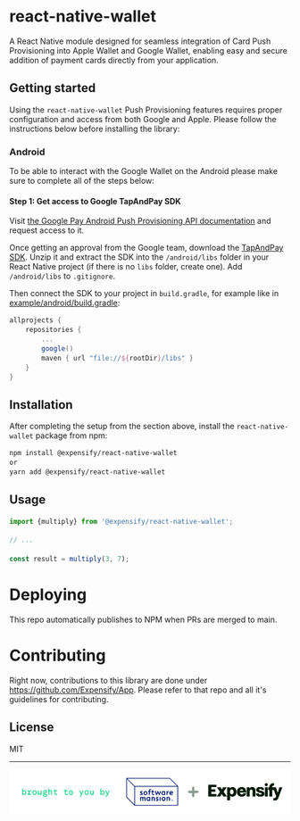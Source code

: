 # react-native-wallet

A React Native module designed for seamless integration of Card Push Provisioning into Apple Wallet and Google Wallet, enabling easy and secure addition of payment cards directly from your application.

## Getting started

Using the `react-native-wallet` Push Provisioning features requires proper configuration and access from both Google and Apple. Please follow the instructions below before installing the library: 

### Android

To be able to interact with the Google Wallet on the Android please make sure to complete all of the steps below:

#### Step 1: Get access to Google TapAndPay SDK

Visit [the Google Pay Android Push Provisioning API documentation](https://developers.google.com/pay/issuers/apis/push-provisioning/android/) and request access to it. 

Once getting an approval from the Google team, download the [TapAndPay SDK](https://developers.google.com/pay/issuers/apis/push-provisioning/android/releases). Unzip it and extract the SDK into the `/android/libs` folder in your React Native project (if there is no `libs` folder, create one). Add `/android/libs` to `.gitignore`.

Then connect the SDK to your project in `build.gradle`, for example like in [example/android/build.gradle](https://github.com/Expensify/react-native-wallet/blob/main/example/android/build.gradle):

```groovy
allprojects {
    repositories {
        ...
        google()
        maven { url "file://${rootDir}/libs" }
    }
}
```



## Installation

After completing the setup from the section above, install the `react-native-wallet` package from npm:
```sh
npm install @expensify/react-native-wallet
or
yarn add @expensify/react-native-wallet
```

## Usage

```js
import {multiply} from '@expensify/react-native-wallet';

// ...

const result = multiply(3, 7);
```

# Deploying

This repo automatically publishes to NPM when PRs are merged to main.

# Contributing

Right now, contributions to this library are done under https://github.com/Expensify/App. Please refer to that repo and all it's guidelines for contributing.

## License

MIT

---

<p align="center">
  <picture>
    <source media="(prefers-color-scheme: light)" srcset="./assets/signature-light.png" />
    <source media="(prefers-color-scheme: dark)" srcset="./assets/signature-dark.png" />
    <img alt="Brought to you by Software Mansion + Expensify" src="./assets/signature-light.png" width="600" />
  </picture>
</p>

